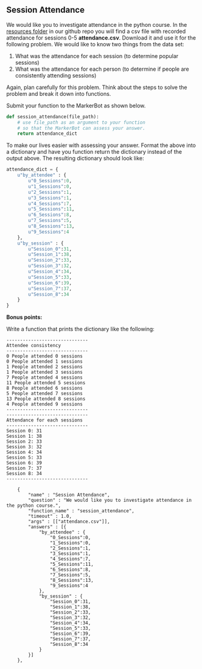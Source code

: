 
## Session Attendance

We would like you to investigate attendance in the python course. In the [resources folder](https://github.com/ArupAus/lunchtimepython/tree/2017/Session6/Resources) in our github repo you will find a csv file with recorded attendance for sessions 0-5 **attendance.csv**. Download it and use it for the following problem. We would like to know two things from the data set:

1. What was the attendance for each session (to determine popular sessions)
2. What was the attendance for each person (to determine if people are consistently attending sessions)

Again, plan carefully for this problem. Think about the steps to solve the problem and break it down into functions.

Submit your function to the MarkerBot as shown below.

```py
def session_attendance(file_path):
    # use file_path as an argument to your function
    # so that the MarkerBot can assess your answer.
    return attendance_dict
```

To make our lives easier with assessing your answer. Format the above into a dictionary and have you function return the dictionary instead of the output above. The resulting dictionary should look like:

```py
attendance_dict = {
    u"by_attendee" : {
        u"0_Sessions":0,
        u"1_Sessions":0,
        u"2_Sessions":1,
        u"3_Sessions":1,
        u"4_Sessions":7,
        u"5_Sessions":11,
        u"6_Sessions":8,
        u"7_Sessions":5,
        u"8_Sessions":13,
        u"9_Sessions":4
    },
    u"by_session" : {
        u"Session_0":31,
        u"Session_1":38,
        u"Session_2":33,
        u"Session_3":32,
        u"Session_4":34,
        u"Session_5":33,
        u"Session_6":39,
        u"Session_7":37,
        u"Session_8":34
    }
}
```

**Bonus points:**

Write a function that prints the dictionary like the following:

```
------------------------------
Attendee consistency
------------------------------
0 People attended 0 sessions
0 People attended 1 sessions
1 People attended 2 sessions
1 People attended 3 sessions
7 People attended 4 sessions
11 People attended 5 sessions
8 People attended 6 sessions
5 People attended 7 sessions
13 People attended 8 sessions
4 People attended 9 sessions
------------------------------
------------------------------
Attendance for each sessions
------------------------------
Session 0: 31
Session 1: 38
Session 2: 33
Session 3: 32
Session 4: 34
Session 5: 33
Session 6: 39
Session 7: 37
Session 8: 34
------------------------------
```

```
    {
        "name" : "Session Attendance",
        "question" : "We would like you to investigate attendance in the python course.",
        "function_name" : "session_attendance",
        "timeout" : 1.0,
        "args" : [["attendance.csv"]],
        "answers" : [{
            "by_attendee" : {
                "0_Sessions":0,
                "1_Sessions":0,
                "2_Sessions":1,
                "3_Sessions":1,
                "4_Sessions":7,
                "5_Sessions":11,
                "6_Sessions":8,
                "7_Sessions":5,
                "8_Sessions":13,
                "9_Sessions":4
            },
            "by_session" : {
                "Session_0":31,
                "Session_1":38,
                "Session_2":33,
                "Session_3":32,
                "Session_4":34,
                "Session_5":33,
                "Session_6":39,
                "Session_7":37,
                "Session_8":34
            }
        }]
    },

```